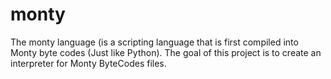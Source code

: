 # monty
The monty language (is a scripting language that is first compiled into Monty byte codes (Just like Python). The goal of this project is to create an interpreter for Monty ByteCodes files.
